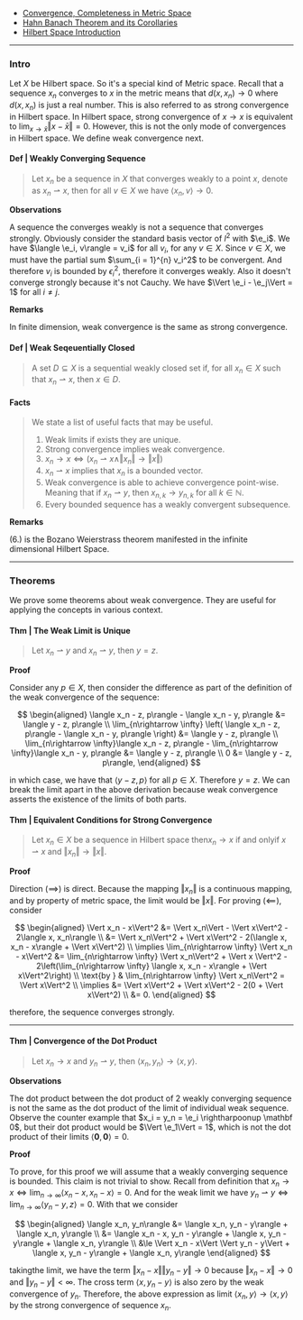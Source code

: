 - [Convergence, Completeness in Metric Space](Functional%20Spaces/Convergence,%20Completeness%20in%20Metric%20Space.md)
- [Hahn Banach Theorem and its Corollaries](Hahn%20Banach%20Theorem%20and%20its%20Corollaries.md) 
- [Hilbert Space Introduction](Hilbert%20Space%20Introduction.md)

---
### **Intro**

Let $X$ be Hilbert space. 
So it's a special kind of Metric space. 
Recall that a sequence $x_n$ converges to $x$ in the metric means that $d(x, x_n) \rightarrow 0$ where $d(x, x_n)$ is just a real number. 
This is also referred to as strong convergence in Hilbert space. 
In Hilbert space, strong convergence of $x \rightarrow x$ is equivalent to $\lim_{x\rightarrow \bar x}\Vert x - \bar x\Vert = 0$. 
However, this is not the only mode of convergences in Hilbert space. 
We define weak convergence next.

#### **Def | Weakly Converging Sequence**
> Let $x_n$ be a sequence in $X$ that converges weakly to a point $x$, denote as $x_n \rightharpoonup x$, then for all $v \in X$ we have $\langle x_n, v\rangle\rightarrow 0$. 


**Observations**

A sequence the converges weakly is not a sequence that converges strongly. 
Obviously consider the standard basis vector of $l^2$ with $\e_i$. 
We have $\langle \e_i, v\rangle = v_i$ for all $v_i$, for any $v \in X$. 
Since $v \in X$, we must have the partial sum $\sum_{i = 1}^{n} v_i^2$ to be convergent. 
And therefore $v_i$ is bounded by $\epsilon^2_i$, therefore it converges weakly. 
Also it doesn't converge strongly because it's not Cauchy. 
We have $\Vert \e_i - \e_j\Vert = 1$ for all $i \neq j$. 



**Remarks**

In finite dimension, weak convergence is the same as strong convergence. 


#### **Def | Weak Seqeuentially Closed**
> A set $D \subseteq X$ is a sequential weakly closed set if, for all $x_n \in X$ such that $x_n \rightharpoonup x$, then $x \in D$. 
>



#### **Facts**
> We state a list of useful facts that may be useful. 
> 1. Weak limits if exists they are unique. 
> 2. Strong convergence implies weak convergence. 
> 3. $x_n \rightarrow x \iff (x_n \rightharpoonup x \wedge \Vert x _n \Vert\rightarrow \Vert x\Vert)$
> 4. $x_n \rightharpoonup x$ implies that $x_n$ is a bounded vector. 
> 5. Weak convergence is able to achieve convergence point-wise. Meaning that if $x_n \rightharpoonup y$, then $x_{n, k}\rightarrow y_{n, k}$ for all $k \in \mathbb N$. 
> 6. Every bounded sequence has a weakly convergent subsequence. 


**Remarks**

(6.) is the Bozano Weierstrass theorem manifested in the infinite dimensional Hilbert Space. 

---
### **Theorems**

We prove some theorems about weak convergence. 
They are useful for applying the concepts in various context. 

#### **Thm | The Weak Limit is Unique**
> Let $x_n \rightharpoonup y$ and $x_n\rightharpoonup y$, then $y = z$. 

**Proof**

Consider any $p \in X$, then consider the difference as part of the definition of the weak convergence of the sequence: 

$$
\begin{aligned}
    \langle x_n - z, p\rangle - \langle x_n - y, p\rangle &= \langle y - z, p\rangle
    \\
    \lim_{n\rightarrow \infty}
    \left(
        \langle x_n - z, p\rangle - \langle x_n - y, p\rangle 
    \right)
    &= \langle y - z, p\rangle
    \\
    \lim_{n\rightarrow \infty}\langle x_n - z, p\rangle 
    - \lim_{n\rightarrow \infty}\langle x_n - y, p\rangle 
    &= \langle y - z, p\rangle
    \\
    0 &= \langle y - z, p\rangle, 
\end{aligned}
$$

in which case, we have that $\langle y - z, p\rangle$ for all $p \in X$. 
Therefore $y = z$. 
We can break the limit apart in the above derivation because weak convergence asserts the existence of the limits of both parts. 


#### **Thm | Equivalent Conditions for Strong Convergence**
> Let $x_n \in X$ be a sequence in Hilbert space then$x_n \rightarrow x$ if and onlyif $x \rightharpoonup x$ and $\Vert x_n \Vert\rightarrow \Vert x\Vert$. 

**Proof**

Direction ($\implies$) is direct. 
Because the mapping $\Vert x_n\Vert$ is a continuous mapping, and by property of metric space, the limit would be $\Vert x\Vert$. 
For proving $(\impliedby)$, consider 

$$
\begin{aligned}
    \Vert x_n - x\Vert^2 &= \Vert x_n\Vert - \Vert x\Vert^2 - 2\langle x, x_n\rangle
    \\
    &= 
    \Vert x_n\Vert^2 + \Vert x\Vert^2 - 2(\langle x, x_n - x\rangle + \Vert x\Vert^2)
    \\
    \implies
    \lim_{n\rightarrow \infty} \Vert x_n - x\Vert^2 
    &= 
    \lim_{n\rightarrow \infty}
    \Vert x_n\Vert^2 + \Vert x \Vert^2
    - 2\left(\lim_{n\rightarrow \infty} \langle x, x_n - x\rangle + \Vert x\Vert^2\right)
    \\
    \text{by } & \lim_{n\rightarrow \infty} \Vert x_n\Vert^2 = \Vert x\Vert^2 
    \\
    \implies 
    &= 
    \Vert x\Vert^2 + \Vert x\Vert^2 - 2(0 + \Vert x\Vert^2)
    \\
    &= 0. 
\end{aligned}
$$

therefore, the sequence converges strongly. 


---
#### **Thm | Convergence of the Dot Product**
> Let $x_n\rightarrow x$ and $y_n \rightharpoonup y$, then $\langle x_n, y_n\rangle\rightarrow \langle x, y\rangle$. 

**Observations**

The dot product between the dot product of 2 weakly converging sequence is not the same as the dot product of the limit of individual weak sequence. 
Observe the counter example that $x_i = y_n = \e_i \rightharpoonup \mathbf 0$, but their dot product would be $\Vert \e_1\Vert = 1$, which is not the dot product of their limits $\langle \mathbf 0, \mathbf 0\rangle = 0$. 

**Proof**

To prove, for this proof we will assume that a weakly converging sequence is bounded. 
This claim is not trivial to show. 
Recall from definition that $x_n\rightarrow x \iff \lim_{n\rightarrow \infty}\langle x_n - x, x_n - x\rangle = 0$. 
And for the weak limit we have $y_n\rightharpoonup y \iff \lim_{n\rightarrow \infty}\langle y_n - y, z\rangle = 0$. 
With that we consider 

$$
\begin{aligned}
    \langle x_n, y_n\rangle
    &= 
    \langle x_n, y_n - y\rangle + \langle x_n, y\rangle
    \\
    &= 
    \langle x_n - x, y_n - y\rangle + \langle x, y_n - y\rangle + \langle x_n, y\rangle
    \\
    &\le 
    \Vert x_n - x\Vert \Vert y_n - y\Vert + 
    \langle x, y_n - y\rangle + \langle x_n, y\rangle
\end{aligned}
$$

takingthe limit, we have the term $\Vert x_n - x\Vert\Vert y_n - y\Vert \rightarrow 0$ because $\Vert x_n - x\Vert\rightarrow 0$ and $\Vert y_n - y\Vert < \infty$. 
The cross term $\langle x, y_n - y\rangle$ is also zero by the weak convergence of $y_n$. 
Therefore, the above expression as limit $\langle x_n, y\rangle\rightarrow \langle x, y\rangle$ by the strong convergence of sequence $x_n$. 


